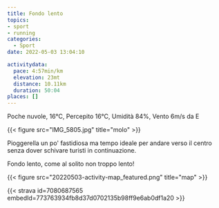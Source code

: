 ```yaml
---
title: Fondo lento
topics:
- sport
- running
categories: 
  - Sport
date: 2022-05-03 13:04:10

activitydata:
  pace: 4:57min/km
  elevation: 23mt
  distance: 10.11km
  duration: 50:04
places: []
---
```


Poche nuvole, 16°C, Percepito 16°C, Umidità 84%, Vento 6m/s da E

{{< figure src="IMG_5805.jpg" title="molo" >}}
<!--more-->

Pioggerella un po' fastidiosa ma tempo ideale per andare verso il centro senza dover schivare turisti in continuazione.

Fondo lento, come al solito non troppo lento!

{{<  figure src="20220503-activity-map_featured.png" title="map" >}}

{{< strava id=7080687565 embedId=773763934fb8d37d0702135b98ff9e6ab0df1a20 >}}
